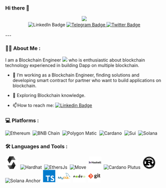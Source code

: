 ### Hi there 👋
<div id="header" align="center">
  <img src="https://media.giphy.com/media/M9gbBd9nbDrOTu1Mqx/giphy.gif" width="100"/>
  <div id="badges" align="center>
  <a href="https://www.linkedin.com/in/ndtr2000/">
    <img src="https://img.shields.io/badge/LinkedIn-blue?style=for-the-badge&logo=linkedin&logoColor=white" alt="LinkedIn Badge"/>
  </a>
  <a href="https://t.me/NgDaniel20">
    <img src="https://img.shields.io/badge/Telegram-blue?style=for-the-badge&logo=telegram&logoColor=white" alt="Telegram Badge"/>
  </a>
  <a href="https://twitter.com/nhTrng42755397">
    <img src="https://img.shields.io/badge/Twitter-blue?style=for-the-badge&logo=twitter&logoColor=white" alt="Twitter Badge"/>
  </a>
</div>
                                                                                                                             
<img src="https://komarev.com/ghpvc/?username=ndtr2000&style=flat-square&color=blue" alt=""/>
</div>
---

### :woman_technologist: About Me :
I am a Blockchain Engineer <img src="https://media.giphy.com/media/WUlplcMpOCEmTGBtBW/giphy.gif" width="30"> who is enthusiastic about blockchain technology experienced in building Dapp on multiple blockchain.
- :telescope: I’m working as a Blockchain Engineer, finding solutions and developing smart contract for partner who want to build applications on blockchain.

- :seedling: Exploring Blockchain knowledge.

- :mailbox:How to reach me: [![Linkedin Badge](https://img.shields.io/badge/-DanielNg20-blue?style=flat&logo=Telegram&logoColor=white)](https://t.me/NgDaniel20)

### :computer: Platforms :                                                                                                         
<div>
   <img src="https://upload.wikimedia.org/wikipedia/commons/thumb/6/6f/Ethereum-icon-purple.svg/512px-Ethereum-icon-purple.svg.png?20200227011040" title="Ethereum" alt="Ethereum" width="40" height="40"/>&nbsp;        <img src="https://altcoinsbox.com/wp-content/uploads/2023/01/bnb-chain-binance-smart-chain-logo-300x300.webp" title="BNB Chain" alt="BNB Chain" width="40" height="40"/>&nbsp;                                          <img src="https://cryptologos.cc/logos/polygon-matic-logo.png" title="Polygon Matic" alt="Polygon Matic" width="40" height="40"/>&nbsp;    
   <img src="https://cdn4.iconfinder.com/data/icons/crypto-currency-and-coin-2/256/cardano_ada-512.png" title="Cardano" alt="Cardano" width="40" height="40"/>&nbsp;
   <img src="https://uploads-ssl.webflow.com/63fdf8c863bcf00d7ffdff91/645b894e14b6ee5e7d918403_sui_sui_coin_icon_256x256.svg" title="Sui" alt="Sui" width="40" height="40"/>&nbsp;                                                                                <img src="https://cryptologos.cc/logos/solana-sol-logo.png" title="Solana" alt="Solana" width="40" height="40"/>&nbsp;     
<div>                                                                                                           
                                                                                                           
### :hammer_and_wrench: Languages and Tools :                                                                                           
<div>
  <img src="https://github.com/devicons/devicon/blob/master/icons/solidity/solidity-original.svg" title="Solidity" alt="Solidity" width="40" height="40"/>&nbsp;
  <img src="https://user-images.githubusercontent.com/53716352/230917955-9c72cc13-bc35-40b2-a396-d03142d00ac3.png" title="Hardhat" alt="Hardhat" width="40" height="40"/>&nbsp;
  <img src="https://go.gitcoin.co/hubfs/ethersjs.png" title="EthersJs" alt="EthersJs" width="40" height="40"/>&nbsp;
  <img src="https://sdkbox.gallerycdn.vsassets.io/extensions/sdkbox/vscode-libra-move/0.0.10/1563931726356/Microsoft.VisualStudio.Services.Icons.Default" title="Move" alt="Move" width="40" height="40"/>&nbsp;
  <img src="https://github.com/devicons/devicon/blob/master/icons/haskell/haskell-original-wordmark.svg" title="Haskell" alt="Haskell " width="40" height="40"/>&nbsp;
  <img src="https://roadmap.cardano.org/images/uploads/icon-plutus.png" title="Cardano Plutus" alt="Cardano Plutus" width="40" height="40"/>&nbsp;
  <img src="https://github.com/devicons/devicon/blob/master/icons/rust/rust-plain.svg" title="Rust" alt="Rust" width="40" height="40"/>&nbsp;                                                                           <img src="https://www.anchor-lang.com/logo.png" title="Solana Anchor" alt="Solana Anchor" width="40" height="40"/>&nbsp                                                     
  <img src="https://github.com/devicons/devicon/blob/master/icons/typescript/typescript-original.svg" title="TypeScript" alt="TypeScript" width="40" height="40"/>&nbsp;
  <img src="https://github.com/devicons/devicon/blob/master/icons/mysql/mysql-original-wordmark.svg" title="MySQL"  alt="MySQL" width="40" height="40"/>&nbsp;
  <img src="https://github.com/devicons/devicon/blob/master/icons/nodejs/nodejs-original-wordmark.svg" title="NodeJS" alt="NodeJS" width="40" height="40"/>&nbsp;
  <img src="https://github.com/devicons/devicon/blob/master/icons/git/git-original-wordmark.svg" title="Git" **alt="Git" width="40" height="40"/>
</div> 
                                                                                                                                               
                                                                                                                                      
<!--
**ndtr2000/ndtr2000** is a ✨ _special_ ✨ repository because its `README.md` (this file) appears on your GitHub profile.

Here are some ideas to get you started:

- 🔭 I’m currently working on ...
- 🌱 I’m currently learning ...
- 👯 I’m looking to collaborate on ...
- 🤔 I’m looking for help with ...
- 💬 Ask me about ...
- 📫 How to reach me: ...
- 😄 Pronouns: ...
- ⚡ Fun fact: ...
-->

